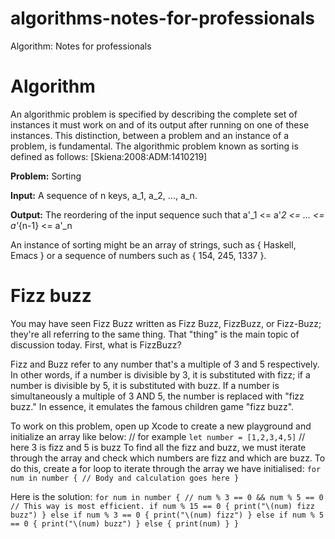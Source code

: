 # algorithms-notes-for-professionals
Algorithm: Notes for professionals

# Algorithm

An algorithmic problem is specified by describing the complete set of instances it must work on and of its output
after running on one of these instances. This distinction, between a problem and an instance of a problem, is
fundamental. The algorithmic problem known as sorting is defined as follows: [Skiena:2008:ADM:1410219]

**Problem:** Sorting

**Input:** A sequence of n keys, a_1, a_2, ..., a_n.

**Output:** The reordering of the input sequence such that a'_1 <= a'_2 <= ... <= a'_{n-1} <= a'_n

An instance of sorting might be an array of strings, such as { Haskell, Emacs } or a sequence of numbers such as
{ 154, 245, 1337 }.

# Fizz buzz

You may have seen Fizz Buzz written as Fizz Buzz, FizzBuzz, or Fizz-Buzz; they're all referring to the same thing. That
"thing" is the main topic of discussion today. First, what is FizzBuzz?

Fizz and Buzz refer to any number that's a multiple of 3 and 5 respectively. In other words, if a number is divisible
by 3, it is substituted with fizz; if a number is divisible by 5, it is substituted with buzz. If a number is simultaneously
a multiple of 3 AND 5, the number is replaced with "fizz buzz." In essence, it emulates the famous children game
"fizz buzz".

To work on this problem, open up Xcode to create a new playground and initialize an array like below:
// for example
`let number = [1,2,3,4,5]`
// here 3 is fizz and 5 is buzz
To find all the fizz and buzz, we must iterate through the array and check which numbers are fizz and which are
buzz. To do this, create a for loop to iterate through the array we have initialised:
`
for num in number {
    // Body and calculation goes here
}
`

Here is the solution:
`
for num in number {
    // num % 3 == 0 && num % 5 == 0
    // This way is most efficient.
    if num % 15 == 0 {
        print("\(num) fizz buzz")
    } else if num % 3 == 0 {
        print("\(num) fizz")
    } else if num % 5 == 0 {
        print("\(num) buzz")
    } else {
        print(num)
    }
}
`

